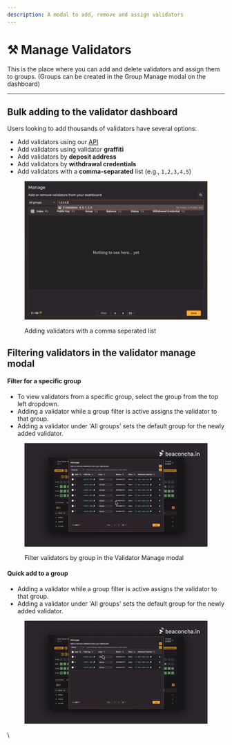 ```yaml
---
description: A modal to add, remove and assign validators
---
```


# ⚒️ Manage Validators

This is the place where you can add and delete validators and assign them to groups. (Groups can be created in the Group Manage modal on the dashboard)

***



## Bulk adding to the validator dashboard

Users looking to add thousands of validators have several options:

* Add validators using our [API](manage-validators-api.md)
* Add validators using validator **graffiti**
* Add validators by **deposit address**
* Add validators by **withdrawal credentials**
* Add validators with a **comma-separated** list (e.g., `1,2,3,4,5`)

<figure><img src="../.gitbook/assets/image (4).png" alt=""><figcaption><p>Adding validators with a comma seperated list</p></figcaption></figure>





## Filtering validators in the validator manage modal

#### Filter for a specific group

* To view validators from a specific group, select the group from the top left dropdown.
* Adding a validator while a group filter is active assigns the validator to that group.
* Adding a validator under 'All groups' sets the default group for the newly added validator.

<figure><img src="../.gitbook/assets/valimgmFilter (3).webp" alt=""><figcaption><p>Filter validators by group in the Validator Manage modal</p></figcaption></figure>

#### Quick add to a group

* Adding a validator while a group filter is active assigns the validator to that group.
* Adding a validator under 'All groups' sets the default group for the newly added validator.

<figure><img src="../.gitbook/assets/valiquickaddgroup (1).webp" alt=""><figcaption></figcaption></figure>

\
